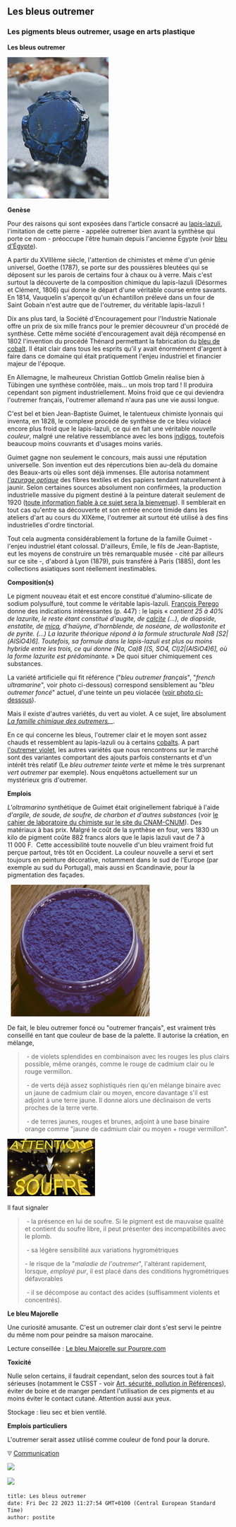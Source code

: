## Les bleus outremer
### Les pigments bleus outremer, usage en arts plastique
 **Les bleus outremer**

![](images/lapisvw.jpg)

**Genèse**

Pour des raisons qui sont exposées dans l'article consacré au [lapis-lazuli](bleusfroids.html#lelapislazuliveritable), l'imitation de cette pierre - appelée outremer bien avant la synthèse qui porte ce nom - préoccupe l'être humain depuis l'ancienne Égypte (voir [bleu d'Égypte](bleuschauds.html#lebleudegypte)).

A partir du XVIIIème siècle, l'attention de chimistes et même d'un génie universel, Goethe (1787), se porte sur des poussières bleutées qui se déposent sur les parois de certains four à chaux ou à verre. Mais c'est surtout la découverte de la composition chimique du lapis-lazuli (Désormes et Clément, 1806) qui donne le départ d'une véritable course entre savants. En 1814, Vauquelin s'aperçoit qu'un échantillon prélevé dans un four de Saint Gobain n'est autre que de l'outremer, du véritable lapis-lazuli !

Dix ans plus tard, la Société d'Encouragement pour l'Industrie Nationale offre un prix de six mille francs pour le premier découvreur d'un procédé de synthèse. Cette même société d'encouragement avait déjà récompensé en 1802 l'invention du procédé Thénard permettant la fabrication du [bleu de cobalt](bleusfroids.html#concourscobalt). Il était clair dans tous les esprits qu'il y avait énormément d'argent à faire dans ce domaine qui était pratiquement l'enjeu industriel et financier majeur de l'époque.

En Allemagne, le malheureux Christian Gottlob Gmelin réalise bien à Tübingen une synthèse contrôlée, mais... un mois trop tard ! Il produira cependant son pigment industriellement. Moins froid que ce qui deviendra l'outremer français, l'outremer allemand n'aura pas une vie aussi longue.

C'est bel et bien Jean-Baptiste Guimet, le talentueux chimiste lyonnais qui inventa, en 1828, le complexe procédé de synthèse de ce bleu violacé encore plus froid que le lapis-lazuli, ce qui en fait une véritable _nouvelle couleur_, malgré une relative ressemblance avec les bons [indigos](bleusfroids.html#lindigo), toutefois beaucoup moins couvrants et d'usages moins variés.

Guimet gagne non seulement le concours, mais aussi une réputation universelle. Son invention eut des répercutions bien au-delà du domaine des Beaux-arts où elles sont déjà immenses. Elle autorisa notamment _[l'azurage optique](azurantoptique.html)_ des fibres textiles et des papiers tendant naturellement à jaunir. Selon certaines sources absolument non confirmées, la production industrielle massive du pigment destiné à la peinture daterait seulement de 1920 ([toute information fiable à ce sujet sera la bienvenue](ecrire.html)). Il semblerait en tout cas qu'entre sa découverte et son entrée encore timide dans les ateliers d'art au cours du XIXème, l'outremer ait surtout été utilisé à des fins industrielles d'ordre tinctorial.

Tout cela augmenta considérablement la fortune de la famille Guimet - l'enjeu industriel étant colossal. D'ailleurs, Émile, le fils de Jean-Baptiste, eut les moyens de construire un très remarquable musée - cité par ailleurs sur ce site -, d'abord à Lyon (1879), puis transféré à Paris (1885), dont les collections asiatiques sont réellement inestimables.

**Composition(s)**

Le pigment nouveau était et est encore constitué d'alumino-silicate de sodium polysulfuré, tout comme le véritable lapis-lazuli. [François Perego](livres.html#perego) donne des indications intéressantes (p. 447) : le lapis « _contient 25 à 40% de lazurite, le reste étant constitué d'augite, de [calcite](calcite.html) (...), de diopside, enstatite, de [mica](mica.html), d'haüyne, d'hornblende, de noséane, de wollastonite et de pyrite. (...) La lazurite théorique répond à la formule structurale Na8 \[S2|(AlSiO4)6\]. Toutefois, sa formule dans le lapis-lazuli est plus ou moins hybride entre les trois, ce qui donne (Na, Ca)8 \[(S, SO4, Cl)2|(AlSiO4)6\], où la forme lazurite est prédominante._ » De quoi situer chimiquement ces substances.

La variété artificielle qui fit référence ("_bleu outremer français_", "_french ultramarine_", voir photo ci-dessous) correspond sensiblement au "_bleu outremer foncé_" actuel, d'une teinte un peu violacée ([voir photo ci-dessous](outremer.html#photobleuoutremerfonce)).

Mais il existe d'autres variétés, du vert au violet. A ce sujet, lire absolument _[La famille chimique des outremers](outremers.html)__._

En ce qui concerne les bleus, l'outremer clair et le moyen sont assez chauds et ressemblent au lapis-lazuli ou à certains [cobalts](bleusfroids.html#lebleudecobalt). A part [l'outremer violet](violetsetmauves.html#levioletoutremer), les autres variétés que nous rencontrons sur le marché sont des variantes comportant des ajouts parfois consternants et d'un intérêt très relatif (Le _bleu outremer teinte verte_ et même le très surprenant _vert outremer_ par exemple). Nous enquêtons actuellement sur un mystérieux gris d'outremer. 

**Emplois**

_L'oltramarino_ synthétique de Guimet était originellement fabriqué à l'aide _d'argile, de soude, de soufre, de charbon et d'autres substances_ (voir [le cahier de laboratoire du chimiste sur le site du CNAM-CNUM](http://cnum.cnam.fr/CGI/fpage.cgi?4KY15.18/109/120/391/15/381)). Des matériaux à bas prix. Malgré le coût de la synthèse en four, vers 1830 un kilo de pigment coûte 882 francs alors que le lapis lazuli vaut de 7 à 11 000 F.  Cette accessibilité toute nouvelle d'un bleu vraiment froid fut perçue partout, très tôt en Occident. La couleur nouvelle a servi et sert toujours en peinture décorative, notamment dans le sud de l'Europe (par exemple au sud du Portugal), mais aussi en Scandinavie, pour la pigmentation des façades.

  ![](images/bleuoutremerfonce.jpg)

De fait, le bleu outremer foncé ou "outremer français", est vraiment très conseillé en tant que couleur de base de la palette. Il autorise la création, en mélange,

>  - de violets splendides en combinaison avec les rouges les plus clairs possible, même orangés, comme le rouge de cadmium clair ou le rouge vermillon.
> 
>  - de verts déjà assez sophistiqués rien qu'en mélange binaire avec un jaune de cadmium clair ou moyen, encore davantage s'il est adjoint à une terre jaune. Il donne alors une déclinaison de verts proches de la terre verte.
> 
>  - de terres jaunes, rouges et brunes, adjoint à une base binaire orange comme "jaune de cadmium clair ou moyen + rouge vermillon".

[![](images/attentionsoufre.jpg)](pigments.html#compatibilitesetincompatibilites)

Il faut signaler

>  - la présence en lui de soufre. Si le pigment est de mauvaise qualité et contient du soufre libre, il peut présenter des incompatibilités avec le plomb.
> 
>  - sa légère sensibilité aux variations hygrométriques
> 
> \- le risque de la "_maladie de l'outremer_", l'altérant rapidement, lorsque, _employé pur_, il est placé dans des conditions hygrométriques défavorables
> 
>  - il se décompose au contact des acides (suffisamment violents et concentrés).

**Le bleu Majorelle**

Une curiosité amusante. C'est un outremer clair dont s'est servi le peintre du même nom pour peindre sa maison marocaine.

Lecture conseillée : [Le bleu Majorelle sur Pourpre.com](http://pourpre.com/chroma/dico.php?typ=fiche&&ent=majorelle)

**Toxicité**

Nulle selon certains, il faudrait cependant, selon des sources tout à fait sérieuses (notamment le CSST - voir [Art, sécurité, pollution _in_ Références](liensutiles.html#artetsecurite)), éviter de boire et de manger pendant l'utilisation de ces pigments et au moins éviter le contact cutané. Attention aussi aux yeux.

Stockage : lieu sec et bien ventilé.

**Emplois particuliers**

L'outremer serait assez utilisé comme couleur de fond pour la dorure.



![](images/flechebas.gif) [Communication](http://www.artrealite.com/annonceurs.htm) 

[![](https://cbonvin.fr/sites/regie.artrealite.com/visuels/campagne1.png)](index-2.html#20131014)

![](https://cbonvin.fr/sites/regie.artrealite.com/visuels/campagne2.png)
```
title: Les bleus outremer
date: Fri Dec 22 2023 11:27:54 GMT+0100 (Central European Standard Time)
author: postite
```
